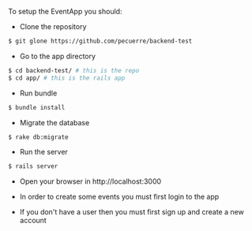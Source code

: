 To setup the EventApp you should:

* Clone the repository

~~~bash
$ git glone https://github.com/pecuerre/backend-test
~~~

* Go to the app directory

~~~bash
$ cd backend-test/ # this is the repo
$ cd app/ # this is the rails app
~~~

* Run bundle

~~~bash
$ bundle install
~~~

* Migrate the database

~~~bash
$ rake db:migrate
~~~


* Run the server

~~~bash
$ rails server
~~~

* Open your browser in http://localhost:3000

* In order to create some events you must first login to the app

* If you don't have a user then you must first sign up and create a new account
